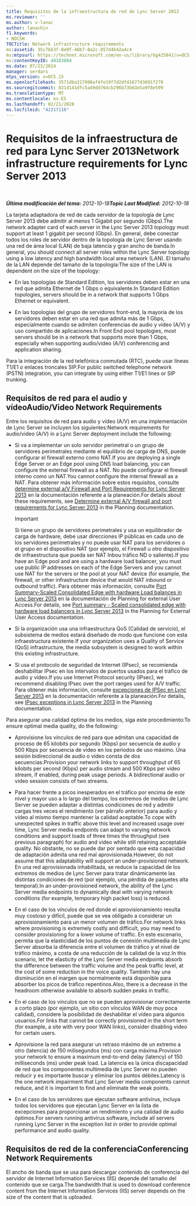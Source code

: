 ```yaml
---
title: Requisitos de la infraestructura de red de Lync Server 2013
ms.reviewer: ''
ms.author: v-lanac
author: lanachin
f1.keywords:
- NOCSH
TOCTitle: Network infrastructure requirements
ms:assetid: 35c7bb3f-8e0f-48b7-8a2c-857d4b42a4c4
ms:mtpsurl: https://technet.microsoft.com/en-us/library/Gg425841(v=OCS.15)
ms:contentKeyID: 48183804
ms.date: 07/23/2014
manager: serdars
mtps_version: v=OCS.15
ms.openlocfilehash: 3571dba317998af4fe19f7d2dfd1677d3691f278
ms.sourcegitcommit: 831d141dfc5a49dd764cb296b73b63e5a9f8e599
ms.translationtype: MT
ms.contentlocale: es-ES
ms.lasthandoff: 02/21/2020
ms.locfileid: "42217116"
---
```

<div data-xmlns="http://www.w3.org/1999/xhtml">

<div class="topic" data-xmlns="http://www.w3.org/1999/xhtml" data-msxsl="urn:schemas-microsoft-com:xslt" data-cs="https://msdn.microsoft.com/">

<div data-asp="https://msdn2.microsoft.com/asp">

# <a name="network-infrastructure-requirements-for-lync-server-2013"></a><span data-ttu-id="002f7-102">Requisitos de la infraestructura de red para Lync Server 2013</span><span class="sxs-lookup"><span data-stu-id="002f7-102">Network infrastructure requirements for Lync Server 2013</span></span>

</div>

<div id="mainSection">

<div id="mainBody">

<span> </span>

<span data-ttu-id="002f7-103">_**Última modificación del tema:** 2012-10-18_</span><span class="sxs-lookup"><span data-stu-id="002f7-103">_**Topic Last Modified:** 2012-10-18_</span></span>

<span data-ttu-id="002f7-104">La tarjeta adaptadora de red de cada servidor de la topología de Lync Server 2013 debe admitir al menos 1 Gigabit por segundo (Gbps).</span><span class="sxs-lookup"><span data-stu-id="002f7-104">The network adapter card of each server in the Lync Server 2013 topology must support at least 1 gigabit per second (Gbps).</span></span> <span data-ttu-id="002f7-105">En general, debe conectar todos los roles de servidor dentro de la topología de Lync Server usando una red de área local (LAN) de baja latencia y gran ancho de banda.</span><span class="sxs-lookup"><span data-stu-id="002f7-105">In general, you should connect all server roles within the Lync Server topology using a low latency and high bandwidth local area network (LAN).</span></span> <span data-ttu-id="002f7-106">El tamaño de la LAN depende del tamaño de la topología:</span><span class="sxs-lookup"><span data-stu-id="002f7-106">The size of the LAN is dependent on the size of the topology:</span></span>

  - <span data-ttu-id="002f7-107">En las topologías de Standard Edition, los servidores deben estar en una red que admita Ethernet de 1 Gbps o equivalente.</span><span class="sxs-lookup"><span data-stu-id="002f7-107">In Standard Edition topologies, servers should be in a network that supports 1 Gbps Ethernet or equivalent.</span></span>

  - <span data-ttu-id="002f7-108">En las topologías del grupo de servidores front-end, la mayoría de los servidores deben estar en una red que admita más de 1 Gbps, especialmente cuando se admiten conferencias de audio y vídeo (A/V) y uso compartido de aplicaciones.</span><span class="sxs-lookup"><span data-stu-id="002f7-108">In Front End pool topologies, most servers should be in a network that supports more than 1 Gbps, especially when supporting audio/video (A/V) conferencing and application sharing.</span></span>

<span data-ttu-id="002f7-109">Para la integración de la red telefónica conmutada (RTC), puede usar líneas T1/E1 o enlaces troncales SIP.</span><span class="sxs-lookup"><span data-stu-id="002f7-109">For public switched telephone network (PSTN) integration, you can integrate by using either T1/E1 lines or SIP trunking.</span></span>

<div>

## <a name="audiovideo-network-requirements"></a><span data-ttu-id="002f7-110">Requisitos de red para el audio y vídeo</span><span class="sxs-lookup"><span data-stu-id="002f7-110">Audio/Video Network Requirements</span></span>

<span data-ttu-id="002f7-111">Entre los requisitos de red para audio y vídeo (A/V) en una implementación de Lync Server se incluyen los siguientes:</span><span class="sxs-lookup"><span data-stu-id="002f7-111">Network requirements for audio/video (A/V) in a Lync Server deployment include the following:</span></span>

  - <span data-ttu-id="002f7-112">Si va a implementar un solo servidor perimetral o un grupo de servidores perimetrales mediante el equilibrio de carga de DNS, puede configurar el firewall externo como NAT.</span><span class="sxs-lookup"><span data-stu-id="002f7-112">If you are deploying a single Edge Server or an Edge pool using DNS load balancing, you can configure the external firewall as a NAT.</span></span> <span data-ttu-id="002f7-113">No puede configurar el firewall interno como un NAT.</span><span class="sxs-lookup"><span data-stu-id="002f7-113">You cannot configure the internal firewall as a NAT.</span></span> <span data-ttu-id="002f7-114">Para obtener más información sobre estos requisitos, consulte [determine external a/V Firewall and Port Requirements for Lync Server 2013](lync-server-2013-determine-external-a-v-firewall-and-port-requirements.md) en la documentación referente a la planeación.</span><span class="sxs-lookup"><span data-stu-id="002f7-114">For details about these requirements, see [Determine external A/V firewall and port requirements for Lync Server 2013](lync-server-2013-determine-external-a-v-firewall-and-port-requirements.md) in the Planning documentation.</span></span>
    
    <div>
    

    > [!IMPORTANT]  
    > <span data-ttu-id="002f7-115">Si tiene un grupo de servidores perimetrales y usa un equilibrador de carga de hardware, debe usar direcciones IP públicas en cada uno de los servidores perimetrales y no puede usar NAT para los servidores o el grupo en el dispositivo NAT (por ejemplo, el Firewall u otro dispositivo de infraestructura que pueda ser NAT Inbou tráfico ND o saliente).</span><span class="sxs-lookup"><span data-stu-id="002f7-115">If you have an Edge pool and are using a hardware load balancer, you must use public IP addresses on each of the Edge Servers and you cannot use NAT for the servers or the pool at your NAT device (for example, the firewall, or other infrastructure device that would NAT inbound or outbound traffic).</span></span> <span data-ttu-id="002f7-116">Para obtener más información, consulte <A href="lync-server-2013-port-summary-scaled-consolidated-edge-with-hardware-load-balancers.md">Port Summary-Scaled Consolidated Edge with hardware Load balances in Lync Server 2013</A> en la documentación de Planning for external User Access.</span><span class="sxs-lookup"><span data-stu-id="002f7-116">For details, see <A href="lync-server-2013-port-summary-scaled-consolidated-edge-with-hardware-load-balancers.md">Port summary - Scaled consolidated edge with hardware load balancers in Lync Server 2013</A> in the Planning for External User Access documentation.</span></span>

    
    </div>

  - <span data-ttu-id="002f7-117">Si la organización usa una infraestructura QoS (Calidad de servicio), el subsistema de medios estará diseñado de modo que funcione con esta infraestructura existente.</span><span class="sxs-lookup"><span data-stu-id="002f7-117">If your organization uses a Quality of Service (QoS) infrastructure, the media subsystem is designed to work within this existing infrastructure.</span></span>

  - <span data-ttu-id="002f7-118">Si usa el protocolo de seguridad de Internet (IPsec), se recomienda deshabilitar IPsec en los intervalos de puertos usados para el tráfico de audio y vídeo.</span><span class="sxs-lookup"><span data-stu-id="002f7-118">If you use Internet Protocol security (IPsec), we recommend disabling IPsec over the port ranges used for A/V traffic.</span></span> <span data-ttu-id="002f7-119">Para obtener más información, consulte [excepciones de IPSec en Lync Server 2013](lync-server-2013-ipsec-exceptions.md) en la documentación referente a la planeación.</span><span class="sxs-lookup"><span data-stu-id="002f7-119">For details, see [IPsec exceptions in Lync Server 2013](lync-server-2013-ipsec-exceptions.md) in the Planning documentation.</span></span>

<span data-ttu-id="002f7-120">Para asegurar una calidad óptima de los medios, siga este procedimiento:</span><span class="sxs-lookup"><span data-stu-id="002f7-120">To ensure optimal media quality, do the following:</span></span>

  - <span data-ttu-id="002f7-p105">Aprovisione los vínculos de red para que admitan una capacidad de proceso de 65 kilobits por segundo (Kbps) por secuencia de audio y 500 Kbps por secuencia de vídeo en los períodos de uso máximo. Una sesión bidireccional de audio o vídeo consta de dos secuencias.</span><span class="sxs-lookup"><span data-stu-id="002f7-p105">Provision your network links to support throughput of 65 kilobits per second (Kbps) per audio stream and 500 Kbps per video stream, if enabled, during peak usage periods. A bidirectional audio or video session consists of two streams.</span></span>

  - <span data-ttu-id="002f7-123">Para hacer frente a picos inesperados en el tráfico por encima de este nivel y mayor uso a lo largo del tiempo, los extremos de medios de Lync Server se pueden adaptar a distintas condiciones de red y admitir cargas tres veces el rendimiento (ver párrafo anterior) para audio y vídeo al mismo tiempo mantener la calidad aceptable.</span><span class="sxs-lookup"><span data-stu-id="002f7-123">To cope with unexpected spikes in traffic above this level and increased usage over time, Lync Server media endpoints can adapt to varying network conditions and support loads of three times the throughput (see previous paragraph) for audio and video while still retaining acceptable quality.</span></span> <span data-ttu-id="002f7-124">No obstante, no se puede dar por sentado que esta capacidad de adaptación admita una red mal aprovisionada.</span><span class="sxs-lookup"><span data-stu-id="002f7-124">However, do not assume that this adaptability will support an under-provisioned network.</span></span> <span data-ttu-id="002f7-125">En una red aprovisionada inhabilitada, se reduce la capacidad de los extremos de medios de Lync Server para tratar dinámicamente las distintas condiciones de red (por ejemplo, una pérdida de paquetes alta temporal).</span><span class="sxs-lookup"><span data-stu-id="002f7-125">In an under-provisioned network, the ability of the Lync Server media endpoints to dynamically deal with varying network conditions (for example, temporary high packet loss) is reduced.</span></span>

  - <span data-ttu-id="002f7-126">En el caso de los vínculos de red donde el aprovisionamiento resulta muy costoso y difícil, puede que se vea obligado a considerar un aprovisionamiento para un menor volumen de tráfico.</span><span class="sxs-lookup"><span data-stu-id="002f7-126">For network links where provisioning is extremely costly and difficult, you may need to consider provisioning for a lower volume of traffic.</span></span> <span data-ttu-id="002f7-127">En este escenario, permita que la elasticidad de los puntos de conexión multimedia de Lync Server absorba la diferencia entre el volumen de tráfico y el nivel de tráfico máximo, a costa de una reducción de la calidad de la voz.</span><span class="sxs-lookup"><span data-stu-id="002f7-127">In this scenario, let the elasticity of the Lync Server media endpoints absorb the difference between the traffic volume and the peak traffic level, at the cost of some reduction in the voice quality.</span></span> <span data-ttu-id="002f7-128">También hay una disminución en el margen que normalmente está disponible para absorber los picos de tráfico repentinos.</span><span class="sxs-lookup"><span data-stu-id="002f7-128">Also, there is a decrease in the headroom otherwise available to absorb sudden peaks in traffic.</span></span>

  - <span data-ttu-id="002f7-129">En el caso de los vínculos que no se pueden aprovisionar correctamente a corto plazo (por ejemplo, un sitio con vínculos WAN de muy poca calidad), considere la posibilidad de deshabilitar el vídeo para algunos usuarios.</span><span class="sxs-lookup"><span data-stu-id="002f7-129">For links that cannot be correctly provisioned in the short term (for example, a site with very poor WAN links), consider disabling video for certain users.</span></span>

  - <span data-ttu-id="002f7-130">Aprovisione la red para asegurar un retraso máximo de un extremo a otro (latencia) de 150 milisegundos (ms) con carga máxima.</span><span class="sxs-lookup"><span data-stu-id="002f7-130">Provision your network to ensure a maximum end-to-end delay (latency) of 150 milliseconds (ms) under peak load.</span></span> <span data-ttu-id="002f7-131">La latencia es la única discapacidad de red que los componentes multimedia de Lync Server no pueden reducir y es importante buscar y eliminar los puntos débiles.</span><span class="sxs-lookup"><span data-stu-id="002f7-131">Latency is the one network impairment that Lync Server media components cannot reduce, and it is important to find and eliminate the weak points.</span></span>

  - <span data-ttu-id="002f7-132">En el caso de los servidores que ejecutan software antivirus, incluya todos los servidores que ejecutan Lync Server en la lista de excepciones para proporcionar un rendimiento y una calidad de audio óptimos.</span><span class="sxs-lookup"><span data-stu-id="002f7-132">For servers running antivirus software, include all servers running Lync Server in the exception list in order to provide optimal performance and audio quality.</span></span>

</div>

<div>

## <a name="conferencing-network-requirements"></a><span data-ttu-id="002f7-133">Requisitos de red de la conferencia</span><span class="sxs-lookup"><span data-stu-id="002f7-133">Conferencing Network Requirements</span></span>

<span data-ttu-id="002f7-134">El ancho de banda que se usa para descargar contenido de conferencia del servidor de Internet Information Services (IIS) depende del tamaño del contenido que se carga.</span><span class="sxs-lookup"><span data-stu-id="002f7-134">The bandwidth that is used to download conference content from the Internet Information Services (IIS) server depends on the size of the content that is uploaded.</span></span>

</div>

</div>

<span> </span>

</div>

</div>

</div>

